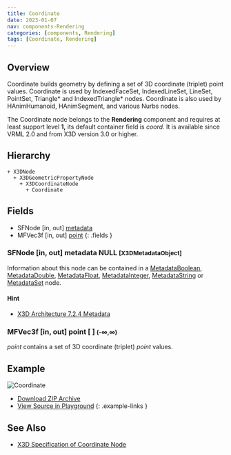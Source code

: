```yaml
---
title: Coordinate
date: 2023-01-07
nav: components-Rendering
categories: [components, Rendering]
tags: [Coordinate, Rendering]
---
```

<style>
.post h3 {
  word-spacing: 0.2em;
}
</style>

## Overview

Coordinate builds geometry by defining a set of 3D coordinate (triplet) point values. Coordinate is used by IndexedFaceSet, IndexedLineSet, LineSet, PointSet, Triangle* and IndexedTriangle* nodes. Coordinate is also used by HAnimHumanoid, HAnimSegment, and various Nurbs nodes.

The Coordinate node belongs to the **Rendering** component and requires at least support level **1,** its default container field is *coord.* It is available since VRML 2.0 and from X3D version 3.0 or higher.

## Hierarchy

```
+ X3DNode
  + X3DGeometricPropertyNode
    + X3DCoordinateNode
      + Coordinate
```

## Fields

- SFNode \[in, out\] [metadata](#sfnode-in-out-metadata-null-x3dmetadataobject)
- MFVec3f \[in, out\] [point](#mfvec3f-in-out-point----)
{: .fields }

### SFNode [in, out] **metadata** NULL <small>[X3DMetadataObject]</small>

Information about this node can be contained in a [MetadataBoolean](/x_ite/components/core/metadataboolean/), [MetadataDouble](/x_ite/components/core/metadatadouble/), [MetadataFloat](/x_ite/components/core/metadatafloat/), [MetadataInteger](/x_ite/components/core/metadatainteger/), [MetadataString](/x_ite/components/core/metadatastring/) or [MetadataSet](/x_ite/components/core/metadataset/) node.

#### Hint

- [X3D Architecture 7.2.4 Metadata](https://www.web3d.org/specifications/X3Dv4/ISO-IEC19775-1v4-IS/Part01/components/core.html#Metadata)

### MFVec3f [in, out] **point** [ ] <small>(-∞,∞)</small>

*point* contains a set of 3D coordinate (triplet) *point* values.

## Example

<x3d-canvas class="xr-button-br" src="https://create3000.github.io/media/examples/Rendering/Coordinate/Coordinate.x3d" contentScale="auto" update="auto">
  <img src="https://create3000.github.io/media/examples/Rendering/Coordinate/screenshot.avif" alt="Coordinate"/>
</x3d-canvas>

- [Download ZIP Archive](https://create3000.github.io/media/examples/Rendering/Coordinate/Coordinate.zip)
- [View Source in Playground](/x_ite/playground/?url=https://create3000.github.io/media/examples/Rendering/Coordinate/Coordinate.x3d)
{: .example-links }

## See Also

- [X3D Specification of Coordinate Node](https://www.web3d.org/documents/specifications/19775-1/V4.0/Part01/components/rendering.html#Coordinate)
